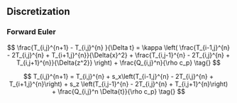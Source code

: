 ## Discretization 

### Forward Euler

$$
\frac{T_{i,j}^{n+1} - T_{i,j}^{n} }{\Delta t} = \kappa \left( \frac{T_{i-1,j}^{n} - 2T_{i,j}^{n} + T_{i+1,j}^{n}}{\Delta{x}^2} + \frac{T_{i,j-1}^{n} - 2T_{i,j}^{n} + T_{i,j+1}^{n}}{\Delta{z^2}} \right) + \frac{Q_{i,j}^n}{\rho c_p} \tag{}
$$

$$
T_{i,j}^{n+1} = T_{i,j}^{n} + s_x\left(T_{i-1,j}^{n} - 2T_{i,j}^{n} + T_{i+1,j}^{n}\right) + s_z \left(T_{i,j-1}^{n} - 2T_{i,j}^{n} + T_{i,j+1}^{n}\right) + \frac{Q_{i,j}^n \Delta{t}}{\rho c_p} \tag{}
$$
